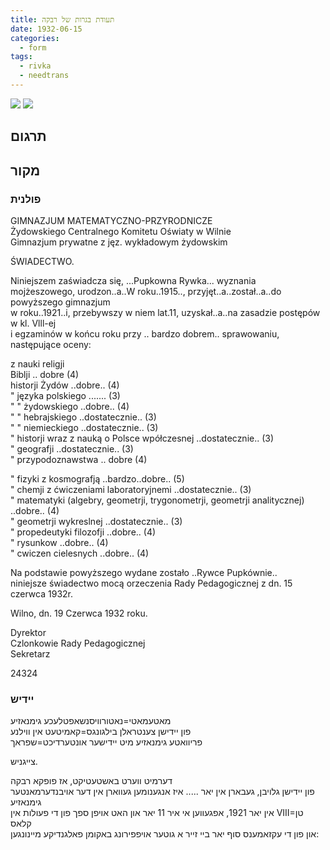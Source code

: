 ```yaml
---
title: תעודת בגרות של רבקה
date: 1932-06-15
categories:
  - form
tags:
  - rivka
  - needtrans
---
```


![](/pupko-papers/assets/images/1932-06-15-rywka-gimnazjum-1.jpg)
![](/pupko-papers/assets/images/1932-06-15-rywka-gimnazjum-2.jpg)


## תרגום


## מקור

### פולנית
GIMNAZJUM MATEMATYCZNO-PRZYRODNICZE  
Żydowskiego Centralnego Komitetu Oświaty w Wilnie  
Gimnazjum prywatne z jęz. wykładowym żydowskim  

ŚWIADECTWO.

Niniejszem zaświadcza się, ...Pupkowna Rywka... wyznania  
mojżeszowego, urodzon..a..W roku..1915.., przyjęt..a..został..a..do powyższego gimnazjum  
w roku..1921..i, przebywszy w niem lat.11, uzyskał..a..na zasadzie postępów w kl. Vlll-ej  
i egzaminów w końcu roku przy .. bardzo dobrem.. sprawowaniu, następujące oceny:  

z nauki religji  
Biblji .. dobre (4)  
historji Żydów ..dobre.. (4)  
" języka polskiego .......  (3)  
" " żydowskiego ..dobre.. (4)  
" " hebrajskiego ..dostatecznie.. (3)  
" " niemieckiego ..dostatecznie.. (3)  
" historji wraz z nauką
  o Polsce wpółczesnej ..dostatecznie.. (3)  
" geografji ..dostatecznie.. (3)  
" przypodoznawstwa .. dobre (4)  

" fizyki z kosmografją ..bardzo..dobre.. (5)  
" chemji z ćwiczeniami laboratoryjnemi ..dostatecznie.. (3)  
" matematyki (algebry, geometrji, trygonometrji, geometrji analitycznej) ..dobre.. (4)  
" geometrji wykreslnej ..dostatecznie.. (3)  
" propedeutyki filozofji ..dobre.. (4)  
" rysunkow ..dobre.. (4)  
" cwiczen cielesnych ..dobre.. (4)  


Na podstawie powyższego wydane zostało ..Rywce Pupkównie..  
niniejsze świadectwo mocą orzeczenia Rady Pedagogicznej z dn. 15 czerwca 1932r.  

Wilno, dn. 19 Czerwca 1932 roku.  

Dyrektor  
Czlonkowie Rady Pedagogicznej  
Sekretarz  

24324


### יידיש
מאטעמאטי=נאטורוויסנשאפטלעכע גימנאזיע  
פון יידישן צענטראלן בילגונגס=קאמיטעט אין ווילנע  
פריוואטע גימנאזיע מיט יידישער אונטערדיכט=שפראך  

צייגניש.  

דערמיט ווערט באשטעטיקט, אז פופקא רבקה  
פון יידישן גלויבן, געבארן אין יאר ..... איז אנגענומען געווארן אין דער אויבנדערמאנטער גימנאזיע  
אין יאר 1921, אפגעווען אי איר 11 יאר און האט אויפן ספך פון די פעולות אין VIII=טן קלאס  
און פון די עקזאמענס סוף יאר ביי זייר א גוטער אויפפירונג באקומן פאלגנדיקע מיינונגען:  

